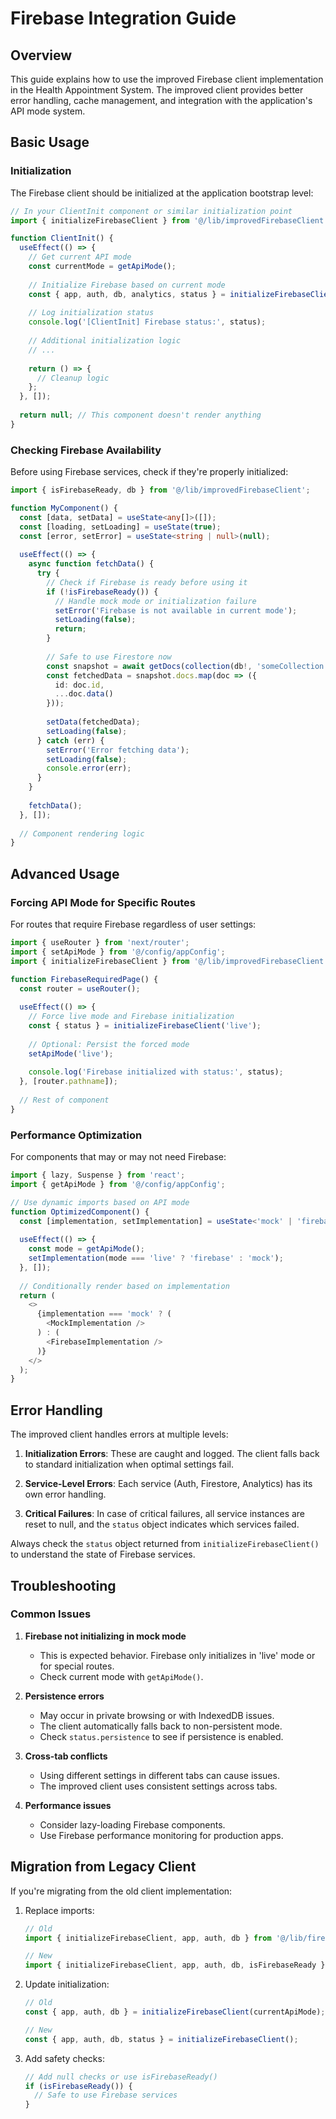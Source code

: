 # Firebase Integration Guide

## Overview
This guide explains how to use the improved Firebase client implementation in the Health Appointment System. The improved client provides better error handling, cache management, and integration with the application's API mode system.

## Basic Usage

### Initialization
The Firebase client should be initialized at the application bootstrap level:

```typescript
// In your ClientInit component or similar initialization point
import { initializeFirebaseClient } from '@/lib/improvedFirebaseClient';

function ClientInit() {
  useEffect(() => {
    // Get current API mode
    const currentMode = getApiMode();
    
    // Initialize Firebase based on current mode
    const { app, auth, db, analytics, status } = initializeFirebaseClient();
    
    // Log initialization status
    console.log('[ClientInit] Firebase status:', status);
    
    // Additional initialization logic
    // ...
    
    return () => {
      // Cleanup logic
    };
  }, []);
  
  return null; // This component doesn't render anything
}
```

### Checking Firebase Availability
Before using Firebase services, check if they're properly initialized:

```typescript
import { isFirebaseReady, db } from '@/lib/improvedFirebaseClient';

function MyComponent() {
  const [data, setData] = useState<any[]>([]);
  const [loading, setLoading] = useState(true);
  const [error, setError] = useState<string | null>(null);
  
  useEffect(() => {
    async function fetchData() {
      try {
        // Check if Firebase is ready before using it
        if (!isFirebaseReady()) {
          // Handle mock mode or initialization failure
          setError('Firebase is not available in current mode');
          setLoading(false);
          return;
        }
        
        // Safe to use Firestore now
        const snapshot = await getDocs(collection(db!, 'someCollection'));
        const fetchedData = snapshot.docs.map(doc => ({
          id: doc.id,
          ...doc.data()
        }));
        
        setData(fetchedData);
        setLoading(false);
      } catch (err) {
        setError('Error fetching data');
        setLoading(false);
        console.error(err);
      }
    }
    
    fetchData();
  }, []);
  
  // Component rendering logic
}
```

## Advanced Usage

### Forcing API Mode for Specific Routes
For routes that require Firebase regardless of user settings:

```typescript
import { useRouter } from 'next/router';
import { setApiMode } from '@/config/appConfig';
import { initializeFirebaseClient } from '@/lib/improvedFirebaseClient';

function FirebaseRequiredPage() {
  const router = useRouter();
  
  useEffect(() => {
    // Force live mode and Firebase initialization
    const { status } = initializeFirebaseClient('live');
    
    // Optional: Persist the forced mode
    setApiMode('live');
    
    console.log('Firebase initialized with status:', status);
  }, [router.pathname]);
  
  // Rest of component
}
```

### Performance Optimization
For components that may or may not need Firebase:

```typescript
import { lazy, Suspense } from 'react';
import { getApiMode } from '@/config/appConfig';

// Use dynamic imports based on API mode
function OptimizedComponent() {
  const [implementation, setImplementation] = useState<'mock' | 'firebase'>('mock');
  
  useEffect(() => {
    const mode = getApiMode();
    setImplementation(mode === 'live' ? 'firebase' : 'mock');
  }, []);
  
  // Conditionally render based on implementation
  return (
    <>
      {implementation === 'mock' ? (
        <MockImplementation />
      ) : (
        <FirebaseImplementation />
      )}
    </>
  );
}
```

## Error Handling
The improved client handles errors at multiple levels:

1. **Initialization Errors**: These are caught and logged. The client falls back to standard initialization when optimal settings fail.

2. **Service-Level Errors**: Each service (Auth, Firestore, Analytics) has its own error handling.

3. **Critical Failures**: In case of critical failures, all service instances are reset to null, and the `status` object indicates which services failed.

Always check the `status` object returned from `initializeFirebaseClient()` to understand the state of Firebase services.

## Troubleshooting

### Common Issues

1. **Firebase not initializing in mock mode**
   - This is expected behavior. Firebase only initializes in 'live' mode or for special routes.
   - Check current mode with `getApiMode()`.

2. **Persistence errors**
   - May occur in private browsing or with IndexedDB issues.
   - The client automatically falls back to non-persistent mode.
   - Check `status.persistence` to see if persistence is enabled.

3. **Cross-tab conflicts**
   - Using different settings in different tabs can cause issues.
   - The improved client uses consistent settings across tabs.

4. **Performance issues**
   - Consider lazy-loading Firebase components.
   - Use Firebase performance monitoring for production apps.

## Migration from Legacy Client
If you're migrating from the old client implementation:

1. Replace imports: 
   ```typescript
   // Old
   import { initializeFirebaseClient, app, auth, db } from '@/lib/firebaseClient';
   
   // New
   import { initializeFirebaseClient, app, auth, db, isFirebaseReady } from '@/lib/improvedFirebaseClient';
   ```

2. Update initialization:
   ```typescript
   // Old
   const { app, auth, db } = initializeFirebaseClient(currentApiMode);
   
   // New 
   const { app, auth, db, status } = initializeFirebaseClient();
   ```

3. Add safety checks:
   ```typescript
   // Add null checks or use isFirebaseReady()
   if (isFirebaseReady()) {
     // Safe to use Firebase services
   }
   ``` 